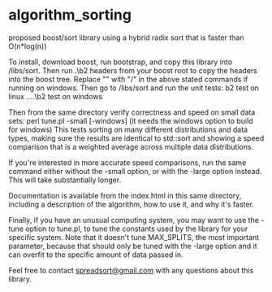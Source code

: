 algorithm_sorting
=================

proposed boost/sort library using a hybrid radix sort that is faster than O(n*log(n))

To install, download boost, run bootstrap, and copy this library into <your boost root>/libs/sort.  Then run .\b2 headers from your boost root to copy the headers into the boost tree.  Replace "\" with "/" in the above stated commands if running on windows.
Then go to <your boost root>/libs/sort and run the unit tests:
b2 test on linux
..\..\b2 test on windows

Then from the same directory verify correctness and speed on small data sets:
perl tune.pl -small [-windows]
(it needs the windows option to build for windows)
This tests sorting on many different distributions and data types, making sure the results are identical to std::sort and showing a speed comparison that is a weighted average across multiple data distributions.

If you're interested in more accurate speed comparisons, run the same command either without the -small option, or with the -large option instead.  This will take substantially longer.

Documentation is available from the index.html in this same directory, including a description of the algorithm, how to use it, and why it's faster.

Finally, if you have an unusual computing system, you may want to use the -tune option to tune.pl, to tune the constants used by the library for your specific system.  Note that it doesn't tune MAX_SPLITS, the most important parameter, because that should only be tuned with the -large option and it can overfit to the specific amount of data passed in.

Feel free to contact spreadsort@gmail.com with any questions about this library.